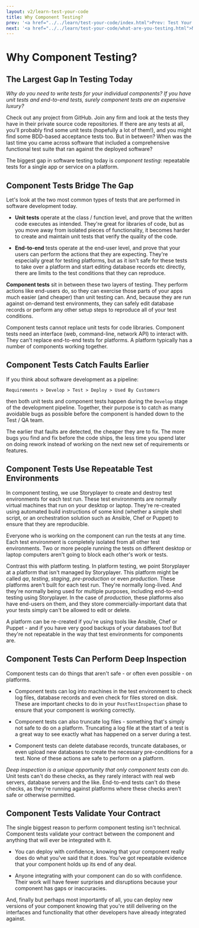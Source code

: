 ```yaml
---
layout: v2/learn-test-your-code
title: Why Component Testing?
prev: '<a href="../../learn/test-your-code/index.html">Prev: Test Your Code</a>'
next: '<a href="../../learn/test-your-code/what-are-you-testing.html">Next: What Are You Testing?</a>'
---
```

# Why Component Testing?

## The Largest Gap In Testing Today

_Why do you need to write tests for your individual components? If you have unit tests and end-to-end tests, surely component tests are an expensive luxury?_

Check out any project from GitHub. Join any firm and look at the tests they have in their private source code repositories. If there are any tests at all, you'll probably find some unit tests (hopefully a lot of them!), and you might find some BDD-based acceptance tests too. But in between? When was the last time you came across software that included a comprehensive functional test suite that ran against the deployed software?

The biggest gap in software testing today is _component testing_: repeatable tests for a single app or service on a platform.

## Component Tests Bridge The Gap

Let's look at the two most common types of tests that are performed in software development today.

* __Unit tests__ operate at the class / function level, and prove that the written code executes as intended. They're great for libraries of code, but as you move away from isolated pieces of functionality, it becomes harder to create and maintain unit tests that verify the quality of the code.

* __End-to-end__ tests operate at the end-user level, and prove that your users can perform the actions that they are expecting. They're especially great for testing platforms, but as it isn't safe for these tests to take over a platform and start editing database records etc directly, there are limits to the test conditions that they can reproduce.

__Component tests__ sit in between these two layers of testing.  They perform actions like end-users do, so they can exercise those parts of your apps much easier (and cheaper) than unit testing can. And, because they are run against on-demand test environments, they can safely edit database records or perform any other setup steps to reproduce all of your test conditions.

Component tests cannot replace unit tests for code libraries. Component tests need an interface (web, command-line, network API) to interact with. They can't replace end-to-end tests for platforms. A platform typically has a number of components working together.

## Component Tests Catch Faults Earlier

If you think about software development as a pipeline:

    Requirements > Develop > Test > Deploy > Used By Customers

then both unit tests and component tests happen during the `Develop` stage of the development pipeline. Together, their purpose is to catch as many avoidable bugs as possible before the component is handed down to the Test / QA team.

The earlier that faults are detected, the cheaper they are to fix.  The more bugs you find and fix before the code ships, the less time you spend later on doing rework instead of working on the next new set of requirements or features.

## Component Tests Use Repeatable Test Environments

In component testing, we use Storyplayer to create and destroy test environments for each test run. These test environments are normally virtual machines that run on your desktop or laptop. They're re-created using automated build instructions of some kind (whether a simple shell script, or an orchestration solution such as Ansible, Chef or Puppet) to ensure that they are reproducible.

Everyone who is working on the component can run the tests at any time.  Each test environment is completely isolated from all other test environments.  Two or more people running the tests on different desktop or laptop computers aren't going to block each other's work or tests.

Contrast this with platform testing. In platform testing, we point Storyplayer at a platform that isn't managed by Storyplayer. This platform might be called _qa_, _testing_, _staging_, _pre-production_ or even _production_.  These platforms aren't built for each test run. They're normally long-lived.  And they're normally being used for multiple purposes, including end-to-end testing using Storyplayer.  In the case of _production_, these platforms also have end-users on them, and they store commercially-important data that your tests simply can't be allowed to edit or delete.

A platform can be re-created if you're using tools like Ansible, Chef or Puppet - and if you have very good backups of your databases too! But they're not repeatable in the way that test environments for components are.

## Component Tests Can Perform Deep Inspection

Component tests can do things that aren't safe - or often even possible - on platforms.

* Component tests can log into machines in the test environment to check log files, database records and even check for files stored on disk. These are important checks to do in your `PostTestInspection` phase to ensure that your component is working correctly.

* Component tests can also truncate log files - something that's simply not safe to do on a platform. Truncating a log file at the start of a test is a great way to see exactly what has happened on a server during a test.

* Component tests can delete database records, truncate databases, or even upload new databases to create the necessary pre-conditions for a test. None of these actions are safe to perform on a platform.

_Deep inspection is a unique opportunity that only component tests can do._ Unit tests can't do these checks, as they rarely interact with real web servers, database servers and the like. End-to-end tests can't do these checks, as they're running against platforms where these checks aren't safe or otherwise permitted.

## Component Tests Validate Your Contract

The single biggest reason to perform component testing isn't technical. Component tests validate your contract between the component and anything that will ever be integrated with it.

* You can deploy with confidence, knowing that your component really does do what you've said that it does. You've got repeatable evidence that your component holds up its end of any deal.

* Anyone integrating with your component can do so with confidence. Their work will have fewer surprises and disruptions because your component has gaps or inaccuracies.

And, finally but perhaps most importantly of all, you can deploy new versions of your component knowing that you're still delivering on the interfaces and functionality that other developers have already integrated against.